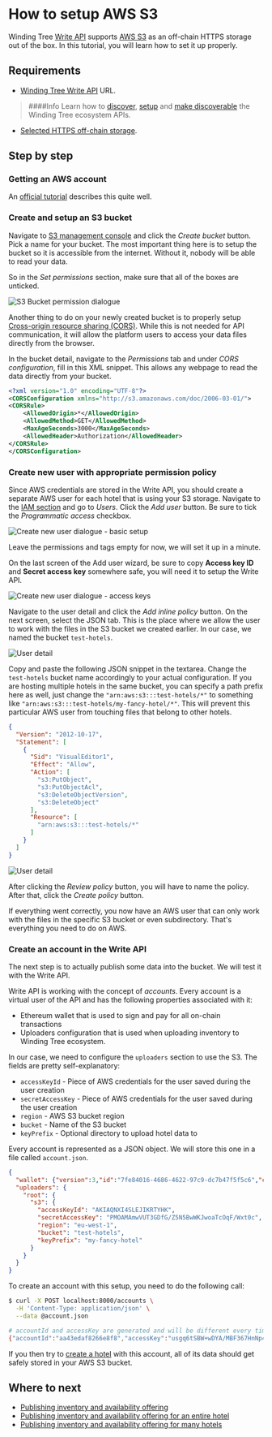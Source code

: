 # How to setup AWS S3

Winding Tree [Write API](https://github.com/windingtree/wt-write-api) supports
[AWS S3](https://aws.amazon.com/s3/) as an off-chain HTTPS storage out of the box.
In this tutorial, you will learn how to set it up properly.

## Requirements

- [Winding Tree Write API](https://github.com/windingtree/wt-write-api) URL.
> ####Info
> Learn how to [discover](how-to-pick-environment.md), [setup](how-to-setup-write-api.md) and [make discoverable]()
the Winding Tree ecosystem APIs.
- [Selected HTTPS off-chain storage](how-to-pick-off-chain-storage.md).

## Step by step

### Getting an AWS account

An [official tutorial](https://aws.amazon.com/premiumsupport/knowledge-center/create-and-activate-aws-account/)
describes this quite well.

### Create and setup an S3 bucket

Navigate to [S3 management console](https://s3.console.aws.amazon.com/s3/home)
and click the *Create bucket* button. Pick a name for your bucket.
The most important thing here is to setup the bucket so it is accessible from
the internet. Without it, nobody will be able to read your data.

So in the *Set permissions* section, make sure that all of the boxes are unticked.

![S3 Bucket permission dialogue](../assets/aws-s3-0.png)

Another thing to do on your newly created bucket is to properly setup
[Cross-origin resource sharing (CORS)](https://developer.mozilla.org/en-US/docs/Web/HTTP/CORS).
While this is not needed for API communication, it will allow the platform users
to access your data files directly from the browser.

In the bucket detail, navigate to the *Permissions* tab and under *CORS configuration*,
fill in this XML snippet. This allows any webpage to read the data directly from
your bucket.

```xml
<?xml version="1.0" encoding="UTF-8"?>
<CORSConfiguration xmlns="http://s3.amazonaws.com/doc/2006-03-01/">
<CORSRule>
    <AllowedOrigin>*</AllowedOrigin>
    <AllowedMethod>GET</AllowedMethod>
    <MaxAgeSeconds>3000</MaxAgeSeconds>
    <AllowedHeader>Authorization</AllowedHeader>
</CORSRule>
</CORSConfiguration>
```

### Create new user with appropriate permission policy

Since AWS credentials are stored in the Write API, you should create a separate
AWS user for each hotel that is using your S3 storage. Navigate to the 
[IAM section](https://console.aws.amazon.com/iam/) and go to *Users*. Click the
*Add user* button. Be sure to tick the *Programmatic access* checkbox.

![Create new user dialogue - basic setup](../assets/aws-s3-1.png)

Leave the permissions and tags empty for now, we will set it up in a minute.

On the last screen of the Add user wizard, be sure to copy **Access key ID** and
**Secret access key** somewhere safe, you will need it to setup the Write API.

![Create new user dialogue - access keys](../assets/aws-s3-2.png)

Navigate to the user detail and click the *Add inline policy* button. On the next screen,
select the JSON tab. This is the place where we allow the user to work with the files
in the S3 bucket we created earlier. In our case, we named the bucket `test-hotels`.

![User detail](../assets/aws-s3-3.png)

Copy and paste the following JSON snippet in the textarea. Change the `test-hotels`
bucket name accordingly to your actual configuration. If you are hosting multiple hotels
in the same bucket, you can specify a path prefix here as well, just change the
`"arn:aws:s3:::test-hotels/*"` to something like `"arn:aws:s3:::test-hotels/my-fancy-hotel/*"`.
This will prevent this particular AWS user from touching files that belong to other hotels.


```json
{
  "Version": "2012-10-17",
  "Statement": [
    {
      "Sid": "VisualEditor1",
      "Effect": "Allow",
      "Action": [
        "s3:PutObject",
        "s3:PutObjectAcl",
        "s3:DeleteObjectVersion",
        "s3:DeleteObject"
      ],
      "Resource": [
        "arn:aws:s3:::test-hotels/*"
      ]
    }
  ]
}
```

![User detail](../assets/aws-s3-4.png)

After clicking the *Review policy* button, you will have to name the policy. After that, click 
the *Create policy* button.

If everything went correctly, you now have an AWS user that can only work with the files in
the specific S3 bucket or even subdirectory. That's everything you need to do on AWS.

### Create an account in the Write API

The next step is to actually publish some data into the bucket. We will test
it with the Write API.

Write API is working with the concept of *accounts*. Every account
is a virtual user of the API and has the following properties
associated with it:

- Ethereum wallet that is used to sign and pay for all on-chain transactions
- Uploaders configuration that is used when uploading inventory to Winding Tree
ecosystem.

In our case, we need to configure the `uploaders` section to use the S3. The fields
are pretty self-explanatory:

- `accessKeyId` - Piece of AWS credentials for the user saved during the user creation
- `secretAccessKey` - Piece of AWS credentials for the user saved during the user creation
- `region` - AWS S3 bucket region
- `bucket` - Name of the S3 bucket
- `keyPrefix` - Optional directory to upload hotel data to

Every account is represented as a JSON object. We will store this one in a file
called `account.json`.

```json
{
  "wallet": {"version":3,"id":"7fe84016-4686-4622-97c9-dc7b47f5f5c6","crypto":{"ciphertext":"ef9dcce915eeb0c4f7aa2bb16b9ae6ce5a4444b4ed8be45d94e6b7fe7f4f9b47","cipherparams":{"iv":"31b12ef1d308ea1edacc4ab00de80d55"},"cipher":"aes-128-ctr","kdf":"scrypt","kdfparams":{"dklen":32,"salt":"d06ccd5d9c5d75e1a66a81d2076628f5716a3161ca204d92d04a42c057562541","n":8192,"r":8,"p":1},"mac":"2c30bc373c19c5b41385b85ffde14b9ea9f0f609c7812a10fdcb0a565034d9db"}},
  "uploaders": {
    "root": {
      "s3": {
        "accessKeyId": "AKIAQNXI4SLEJIKRTYHK",
        "secretAccessKey": "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",
        "region": "eu-west-1",
        "bucket": "test-hotels",
        "keyPrefix": "my-fancy-hotel"
      }
    }
  }
}
```

To create an account with this setup, you need to do the following call:

```sh
$ curl -X POST localhost:8000/accounts \
  -H 'Content-Type: application/json' \
  --data @account.json

# accountId and accessKey are generated and will be different every time
{"accountId":"aa43edaf8266e8f8","accessKey":"usgq6tSBW+wDYA/MBF367HnNp4tGKaCTRPy3JHPEqJmFBuxq1sA7UhFOpuV80ngC"}
```

If you then try to [create a hotel](how-to-publish-inventory.md) with this account,
all of its data should get safely stored in your AWS S3 bucket.

## Where to next

- [Publishing inventory and availability offering](how-to-publish-inventory.md)
- [Publishing inventory and availability offering for an entire hotel](how-to-publish-entire-hotel.md)
- [Publishing inventory and availability offering for many hotels](how-to-publish-many-hotels.md)

